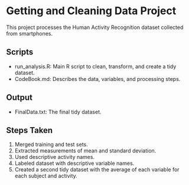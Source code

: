 # Getting and Cleaning Data Project

This project processes the Human Activity Recognition dataset collected from smartphones.

## Scripts
- run_analysis.R: Main R script to clean, transform, and create a tidy dataset.
- CodeBook.md: Describes the data, variables, and processing steps.

## Output
- FinalData.txt: The final tidy dataset.

## Steps Taken
1. Merged training and test sets.
2. Extracted measurements of mean and standard deviation.
3. Used descriptive activity names.
4. Labeled dataset with descriptive variable names.
5. Created a second tidy dataset with the average of each variable for each subject and activity.
